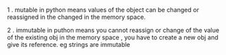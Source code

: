 1 . mutable in python means values of the object can be changed or reassigned in the changed in the memory space.

2 . immutable in puthon means you cannot reassign or change of the value of the existing obj in the memory space , you have to create a new obj and give its reference. eg strings are immutable 